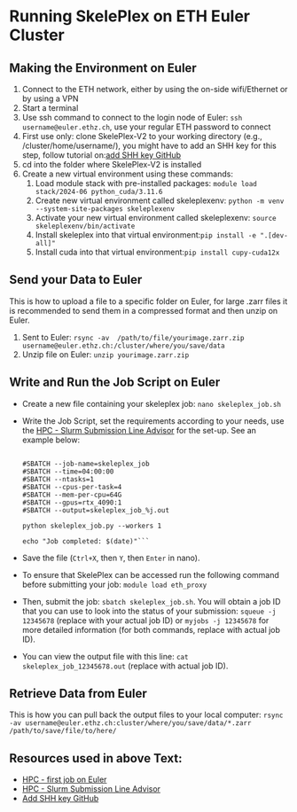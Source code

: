 # Running SkelePlex on ETH Euler Cluster

## Making the Environment on Euler

1. Connect to the ETH network, either by using the on-side wifi/Ethernet or by using a VPN
2. Start a terminal
3. Use ssh command to connect to the login node of Euler: `ssh username@euler.ethz.ch`, use your regular ETH password to connect
4. First use only: clone SkelePlex-V2 to your working directory (e.g., /cluster/home/username/), you might have to add an SHH key for this step, follow tutorial on:[add SHH key GitHub](https://docs.github.com/en/authentication/connecting-to-github-with-ssh/adding-a-new-ssh-key-to-your-github-account)
5. cd into the folder where SkelePlex-V2 is installed 
6. Create a new virtual environment using these commands:
    1. Load module stack with pre-installed packages: `module load stack/2024-06 python_cuda/3.11.6`
    2. Create new virtual environment called skeleplexenv: `python -m venv --system-site-packages skeleplexenv`
    3. Activate your new virtual environment called skeleplexenv: `source skeleplexenv/bin/activate`
    4. Install skeleplex into that virtual environment:`pip install -e ".[dev-all]"`
    5. Install cuda into that virtual environment:`pip install cupy-cuda12x`



## Send your Data to Euler

This is how to upload a file to a specific folder on Euler, for large .zarr files it is recommended to send them in a compressed format and then unzip on Euler.
1. Sent to Euler: `rsync -av  /path/to/file/yourimage.zarr.zip  username@euler.ethz.ch:/cluster/where/you/save/data`
2. Unzip file on Euler: `unzip yourimage.zarr.zip`


## Write and Run the Job Script on Euler
- Create a new file containing your skeleplex job: `nano skeleplex_job.sh`
- Write the Job Script, set the requirements according to your needs, use the [HPC - Slurm Submission Line Advisor](https://docs.hpc.ethz.ch/services/slurm-submission-line-advisor/) for the set-up. See an example below:

    ```#!/bin/bash

    #SBATCH --job-name=skeleplex_job
    #SBATCH --time=04:00:00
    #SBATCH --ntasks=1
    #SBATCH --cpus-per-task=4
    #SBATCH --mem-per-cpu=64G
    #SBATCH --gpus=rtx_4090:1     
    #SBATCH --output=skeleplex_job_%j.out

    python skeleplex_job.py --workers 1

    echo "Job completed: $(date)"```

- Save the file (`Ctrl+X`, then `Y`, then `Enter` in nano).
- To ensure that SkelePlex can be accessed run the following command before submitting your job: `module load eth_proxy`
- Then, submit the job: `sbatch skeleplex_job.sh`. You will obtain a job ID that you can use to look into the status of your submission: `squeue -j 12345678` (replace with your actual job ID) or `myjobs -j 12345678` for more detailed information (for both commands, replace with actual job ID).
- You can view the output file with this line: `cat skeleplex_job_12345678.out` (replace with actual job ID).

## Retrieve Data from Euler
This is how you can pull back the output files to your local computer: `rsync -av username@euler.ethz.ch:cluster/where/you/save/data/*.zarr /path/to/save/file/to/here/`


## Resources used in above Text: 

- [HPC - first job on Euler](https://docs.hpc.ethz.ch/tutorials/first-job/)
- [HPC - Slurm Submission Line Advisor](https://docs.hpc.ethz.ch/services/slurm-submission-line-advisor/) 
- [Add SHH key GitHub](https://docs.github.com/en/authentication/connecting-to-github-with-ssh/adding-a-new-ssh-key-to-your-github-account)
